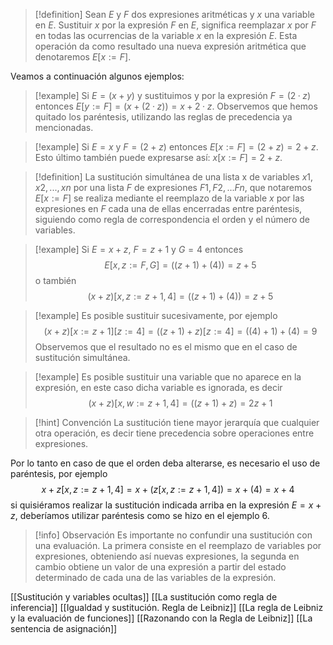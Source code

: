 > [!definition]
> Sean $E$ y $F$ dos expresiones aritméticas y $x$ una variable en $E$. Sustituir $x$ por la expresión $F$ en $E$, significa reemplazar $x$ por $F$ en todas las ocurrencias de la variable $x$ en la expresión $E$. Esta operación da como resultado una nueva expresión aritmética que denotaremos $E [x := F]$.

Veamos a continuación algunos ejemplos:

> [!example]
> Si $E = (x + y)$ y sustituimos y por la expresión $F = (2 · z)$ entonces $E [y := F] = (x + (2 · z)) = x + 2 · z$. Observemos que hemos quitado los paréntesis, utilizando las reglas de precedencia ya mencionadas.

> [!example]
> Si $E = x$ y $F = (2 + z)$ entonces $E [x := F] = (2 + z) = 2 + z$. Esto último también puede expresarse así: $x [x := F] = 2 + z$.

> [!definition]
> La sustitución simultánea de una lista x de variables $x1, x2, . . . , xn$ por una lista $F$ de expresiones $F1, F2, . . . Fn$, que notaremos $E [x := F]$ se realiza mediante el reemplazo de la variable $x$ por las expresiones en $F$ cada una de ellas encerradas entre paréntesis, siguiendo como regla de correspondencia el orden y el número de variables.

> [!example]
> Si $E = x + z$, $F = z + 1$ y $G = 4$ entonces 
> $$E [x, z := F, G] = ((z + 1) + (4)) = z + 5$$
> o también 
> $$(x + z) [x, z := z + 1, 4] = ((z + 1) + (4)) = z + 5$$

> [!example]
> Es posible sustituir sucesivamente, por ejemplo 
> $$(x + z) [x := z + 1] [z := 4] = ((z + 1) + z) [z := 4] = ((4) + 1) + (4) = 9 $$
> Observemos que el resultado no es el mismo que en el caso de sustitución simultánea.

> [!example]
> Es posible sustituir una variable que no aparece en la expresión, en este caso dicha variable es ignorada, es decir
> $$(x + z) [x, w := z + 1, 4] = ((z + 1) + z) = 2z + 1$$

>[!hint] Convención
>La sustitución tiene mayor jerarquía que cualquier otra operación, es decir tiene precedencia sobre operaciones entre expresiones.
>

Por lo tanto en caso de que el orden deba alterarse, es necesario el uso de paréntesis, por ejemplo
$$x + z [x, z := z + 1, 4] = x + (z [x, z := z + 1, 4]) = x + (4) = x + 4$$
si quisiéramos realizar la sustitución indicada arriba en la expresión $E = x + z$, deberíamos utilizar paréntesis como se hizo en el ejemplo 6.

> [!info] Observación
> Es importante no confundir una sustitución con una evaluación. La primera consiste en el reemplazo de variables por expresiones, obteniendo así nuevas expresiones, la segunda en cambio obtiene un valor de una expresión a partir del estado determinado de cada una de las variables de la expresión.
> 

[[Sustitución y variables ocultas]]
[[La sustitución como regla de inferencia]]
[[Igualdad y sustitución. Regla de Leibniz]]
[[La regla de Leibniz y la evaluación de funciones]]
[[Razonando con la Regla de Leibniz]]
[[La sentencia de asignación]]